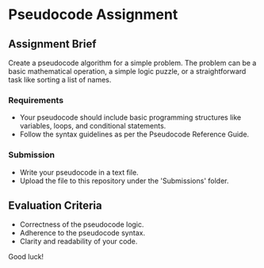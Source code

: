 # Pseudocode Assignment

## Assignment Brief
Create a pseudocode algorithm for a simple problem. The problem can be a basic mathematical operation, a simple logic puzzle, or a straightforward task like sorting a list of names.

### Requirements
- Your pseudocode should include basic programming structures like variables, loops, and conditional statements.
- Follow the syntax guidelines as per the Pseudocode Reference Guide.

### Submission
- Write your pseudocode in a text file.
- Upload the file to this repository under the 'Submissions' folder.

## Evaluation Criteria
- Correctness of the pseudocode logic.
- Adherence to the pseudocode syntax.
- Clarity and readability of your code.

Good luck!

